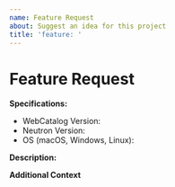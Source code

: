 ```yaml
---
name: Feature Request
about: Suggest an idea for this project
title: 'feature: '
---
```


# Feature Request
**Specifications:**
- WebCatalog Version:
- Neutron Version:
- OS (macOS, Windows, Linux):

**Description:**
<!-- A clear and concise description of what the feature request is. Please include if your feature request is related to a problem. Additionally, feel free to to include any alternative solutions or features you've considered. -->

**Additional Context**
<!-- List any other information that is relevant to your issue. Stack traces, related issues, suggestions on how to add, use case, forum links, screenshots, OS if applicable, etc. -->
